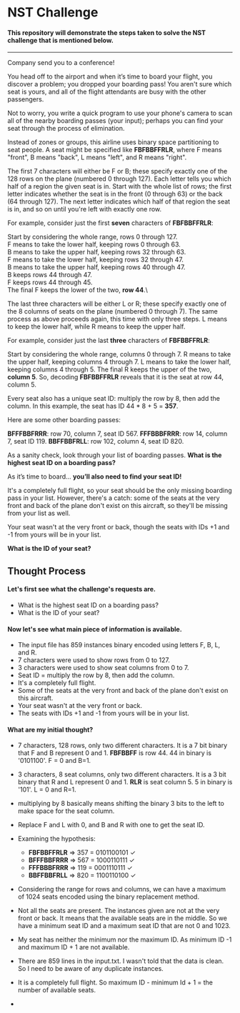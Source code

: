 
# NST Challenge

#### This repository will demonstrate the steps taken to solve the NST challenge that is mentioned below.
---
Company send you to a conference!

You head off to the airport and when it’s time to board your flight, you discover a problem; you dropped your boarding pass! You aren't sure which seat is yours, and all of the flight attendants are busy with the other passengers.

Not to worry, you write a quick program to use your phone's camera to scan all of the nearby boarding passes (your input); perhaps you can find your seat through the process of elimination.

Instead of zones or groups, this airline uses binary space partitioning to seat people. A seat might be specified like **FBFBBFFRLR**, where F means "front", B means "back", L means "left", and R means "right".

The first 7 characters will either be F or B; these specify exactly one of the 128 rows on the plane (numbered 0 through 127). Each letter tells you which half of a region the given seat is in. Start with the whole list of rows; the first letter indicates whether the seat is in the front (0 through 63) or the back (64 through 127). The next letter indicates which half of that region the seat is in, and so on until you're left with exactly one row.

For example, consider just the first **seven** characters of **FBFBBFFRLR**:

Start by considering the whole range, rows 0 through 127.\
F means to take the lower half, keeping rows 0 through 63.\
B means to take the upper half, keeping rows 32 through 63.\
F means to take the lower half, keeping rows 32 through 47.\
B means to take the upper half, keeping rows 40 through 47.\
B keeps rows 44 through 47.\
F keeps rows 44 through 45.\
The final F keeps the lower of the two, **row 44**.\

The last three characters will be either L or R; these specify exactly one of the 8 columns of seats on the plane (numbered 0 through 7). The same process as above proceeds again, this time with only three steps. L means to keep the lower half, while R means to keep the upper half.

For example, consider just the last **three** characters of **FBFBBFFRLR**:

Start by considering the whole range, columns 0 through 7.
R means to take the upper half, keeping columns 4 through 7.
L means to take the lower half, keeping columns 4 through 5.
The final R keeps the upper of the two, **column 5**.
So, decoding **FBFBBFFRLR** reveals that it is the seat at row 44, column 5.

Every seat also has a unique seat ID: multiply the row by 8, then add the column. In this example, the seat has ID 44 * 8 + 5 = **357**.

Here are some other boarding passes:

**BFFFBBFRRR**: row 70, column 7, seat ID 567.
**FFFBBBFRRR**: row 14, column 7, seat ID 119.
**BBFFBBFRLL**: row 102, column 4, seat ID 820.

As a sanity check, look through your list of boarding passes. **What is the highest seat ID on a boarding pass?**

As it’s time to board... **you’ll also need to find your seat ID!**

It's a completely full flight, so your seat should be the only missing boarding pass in your list. However, there's a catch: some of the seats at the very front and back of the plane don't exist on this aircraft, so they'll be missing from your list as well.

Your seat wasn't at the very front or back, though the seats with IDs +1 and -1 from yours will be in your list.

**What is the ID of your seat?**
## Thought Process

#### Let's first see what the challenge's requests are.
* What is the highest seat ID on a boarding pass?
* What is the ID of your seat?

#### Now let's see what main piece of information is available.
* The input file has 859 instances binary encoded using letters F, B, L, and R.
* 7 characters were used to show rows from 0 to 127.
* 3 characters were used to show seat columns from 0 to 7.
* Seat ID = multiply the row by 8, then add the column.
* It's a completely full flight.
* Some of the seats at the very front and back of the plane don't exist on this aircraft.
* Your seat wasn't at the very front or back.
* The seats with IDs +1 and -1 from yours will be in your list.

#### What are my initial thought?
* 7 characters, 128 rows, only two different characters. It is a 7 bit binary that F and B represent 0 and 1. **FBFBBFF** is row 44. 44 in binary is '0101100'. F = 0 and B=1.
* 3 characters, 8 seat columns, only two different characters. It is a 3 bit binary that R and L represent 0 and 1. **RLR** is seat column 5. 5 in binary is '101'. L = 0 and R=1.
* multiplying by 8 basically means shifting the binary 3 bits to the left to make space for the seat column.
* Replace F and L with 0, and B and R with one to get the seat ID.
* Examining the hypothesis:
    * **FBFBBFFRLR** => 357 = 0101100101 &check;
    * **BFFFBBFRRR** => 567 = 1000110111 &check;
    * **FFFBBBFRRR** => 119 = 0001110111 &check;
    * **BBFFBBFRLL** => 820 = 1100110100 &check;
* Considering the range for rows and columns, we can have a maximum of 1024 seats encoded using the binary replacement method.

* Not all the seats are present. The instances given are not at the very front or back. It means that the available seats are in the middle. So we have a minimum seat ID and a maximum seat ID that are not 0 and 1023.

* My seat has neither the minimum nor the maximum ID. As minimum ID -1 and maximum ID + 1 are not available.

* There are 859 lines in the input.txt. I wasn't told that the data is clean. So I need to be aware of any duplicate instances.
* It is a completely full flight. So maximum ID - minimum Id + 1 = the number of available seats.

* 
